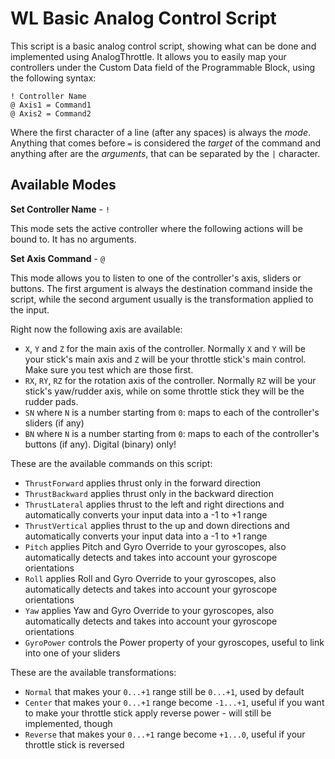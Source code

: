 # WL Basic Analog Control Script

This script is a basic analog control script, showing what can be done and implemented using AnalogThrottle. It allows you to easily map your controllers under the Custom Data field of the Programmable Block, using the following syntax:

```
! Controller Name
@ Axis1 = Command1
@ Axis2 = Command2
```

Where the first character of a line (after any spaces) is always the *mode*. Anything that comes before `=` is considered the *target* of the command and anything after are the *arguments*, that can be separated by the `|` character.

## Available Modes

**Set Controller Name** - `!`

This mode sets the active controller where the following actions will be bound to. It has no arguments.

**Set Axis Command** - `@`

This mode allows you to listen to one of the controller's axis, sliders or buttons. The first argument is always the destination command inside the script, while the second argument usually is the transformation applied to the input.

Right now the following axis are available:

- `X`, `Y` and `Z` for the main axis of the controller. Normally `X` and `Y` will be your stick's main axis and `Z` will be your throttle stick's main control. Make sure you test which are those first.
- `RX`, `RY`, `RZ` for the rotation axis of the controller. Normally `RZ` will be your stick's yaw/rudder axis, while on some throttle stick they will be the rudder pads.
- `SN` where `N` is a number starting from `0`: maps to each of the controller's sliders (if any)
- `BN` where `N` is a number starting from `0`: maps to each of the controller's buttons (if any). Digital (binary) only!

These are the available commands on this script:

- `ThrustForward` applies thrust only in the forward direction
- `ThrustBackward` applies thrust only in the backward direction
- `ThrustLateral` applies thrust to the left and right directions and automatically converts your input data into a -1 to +1 range
- `ThrustVertical` applies thrust to the up and down directions and automatically converts your input data into a -1 to +1 range
- `Pitch` applies Pitch and Gyro Override to your gyroscopes, also automatically detects and takes into account your gyroscope orientations
- `Roll` applies Roll and Gyro Override to your gyroscopes, also automatically detects and takes into account your gyroscope orientations
- `Yaw` applies Yaw and Gyro Override to your gyroscopes, also automatically detects and takes into account your gyroscope orientations
- `GyroPower` controls the Power property of your gyroscopes, useful to link into one of your sliders

These are the available transformations:

- `Normal` that makes your `0...+1` range still be `0...+1`, used by default
- `Center` that makes your `0...+1` range become `-1...+1`, useful if you want to make your throttle stick apply reverse power - will still be implemented, though
- `Reverse` that makes your `0...+1` range become `+1...0`, useful if your throttle stick is reversed